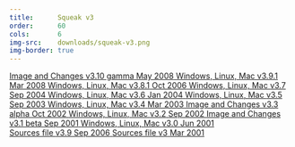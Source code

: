 ```yaml
---
title:      Squeak v3
order:      60
cols:       6
img-src:    downloads/squeak-v3.png
img-border: true
---
```

<div class="list-group list-group-sm">
  <a href="http://ftp.squeak.org/3.10gamma/Squeak3.10.gamma.7159.zip" target="_blank" class="list-group-item">
    <i class="fa fa-download"></i>
    Image and Changes
    <span class="label label-default">v3.10 gamma</span>
    <span class="label label-primary">May 2008</span>
  </a>
  <a href="http://ftp.squeak.org/3.9/" target="_blank" class="list-group-item">
    <i class="fa fa-external-link"></i>
    Windows, Linux, Mac
    <span class="label label-default">v3.9.1</span>
    <span class="label label-primary">Mar 2008</span>
  </a>
  <a href="http://ftp.squeak.org/3.8/" target="_blank" class="list-group-item">
    <i class="fa fa-external-link"></i>
    Windows, Linux, Mac
    <span class="label label-default">v3.8.1</span>
    <span class="label label-primary">Oct 2006</span>
  </a>
  <a href="http://ftp.squeak.org/3.7/" target="_blank" class="list-group-item">
    <i class="fa fa-external-link"></i>
    Windows, Linux, Mac
    <span class="label label-default">v3.7</span>
    <span class="label label-primary">Sep 2004</span>
  </a>
  <a href="http://ftp.squeak.org/3.6/" target="_blank" class="list-group-item">
    <i class="fa fa-external-link"></i>
    Windows, Linux, Mac
    <span class="label label-default">v3.6</span>
    <span class="label label-primary">Jan 2004</span>
  </a>
  <a href="http://ftp.squeak.org/3.5/" target="_blank" class="list-group-item">
    <i class="fa fa-external-link"></i>
    Windows, Linux, Mac
    <span class="label label-default">v3.5</span>
    <span class="label label-primary">Sep 2003</span>
  </a>
  <a href="http://ftp.squeak.org/3.4/" target="_blank" class="list-group-item">
    <i class="fa fa-external-link"></i>
    Windows, Linux, Mac
    <span class="label label-default">v3.4</span>
    <span class="label label-primary">Mar 2003</span>
  </a>
  <a href="http://ftp.squeak.org/3.3alpha/Squeak3.3a-4981.zip" target="_blank" class="list-group-item">
    <i class="fa fa-download"></i>
    Image and Changes
    <span class="label label-default">v3.3 alpha</span>
    <span class="label label-primary">Oct 2002</span>
  </a>
  <a href="http://ftp.squeak.org/3.2/" target="_blank" class="list-group-item">
    <i class="fa fa-external-link"></i>
    Windows, Linux, Mac
    <span class="label label-default">v3.2</span>
    <span class="label label-primary">Sep 2002</span>
  </a>
  <a href="http://ftp.squeak.org/3.1beta/Squeak-3.1b.zip" target="_blank" class="list-group-item">
    <i class="fa fa-download"></i>
    Image and Changes
    <span class="label label-default">v3.1 beta</span>
    <span class="label label-primary">Sep 2001</span>
  </a>
  <a href="http://ftp.squeak.org/3.0/" target="_blank" class="list-group-item">
    <i class="fa fa-external-link"></i>
    Windows, Linux, Mac
    <span class="label label-default">v3.0</span>
    <span class="label label-primary">Jun 2001</span>
  </a>
</div>
<div class="list-group list-group-sm">
  <a href="http://ftp.squeak.org/sources_files/SqueakV39.sources.gz" target="_blank" class="list-group-item">
    <i class="fa fa-download"></i>
    Sources file
    <span class="label label-default">v3.9</span>
    <span class="label label-primary">Sep 2006</span>
  </a>
  <a href="http://ftp.squeak.org/sources_files/SqueakV3.sources.gz" target="_blank" class="list-group-item">
    <i class="fa fa-download"></i>
    Sources file
    <span class="label label-default">v3</span>
    <span class="label label-primary">Mar 2001</span>
  </a>
</div>